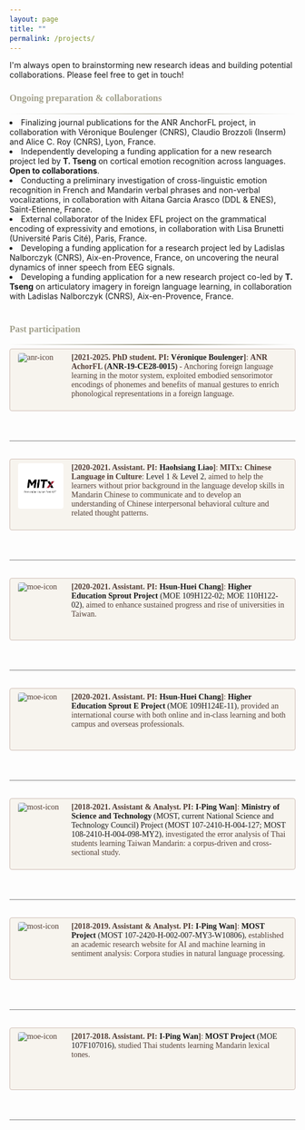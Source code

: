 ```yaml
---
layout: page
title: ""
permalink: /projects/
---
```


<style>
.scroll-window {
  max-height: 180px;   /* Adjust height */
  overflow-y: auto;
  padding: 0.5em 1em;
  border: 1px solid #CFBEB6;
  border-radius: 4px;
  background: #F7F4EE;
  margin-bottom: 1.5em;
  font-family: 'Constantia', serif;
  color: #523D35;
}

.news-with-pics {
  display: flex;
  align-items: flex-start;
  gap: 1em;
  margin-bottom: 1em;
}

.news-with-pics img {
  width: 80px;
  height: 80px;
  object-fit: cover;
  border-radius: 4px;
  flex-shrink: 0;
}

.news-with-pics div {
  flex: 1;
}

.gradient-divider {
  border: none;
  height: 1.5px;
  background: linear-gradient(to right, transparent, #A19F8A, transparent);
  margin: 6px 0;
}

h3 {
  color: #A19F8A;
  font-family: 'Constantia', serif;
}

h4 {
  color: #D9D1BE; /*8A8A70*/
}
</style>

I'm always open to brainstorming new research ideas and building potential collaborations. Please feel free to get in touch!
<br>
### Ongoing preparation & collaborations
<hr class="gradient-divider" />

<li>Finalizing journal publications for the ANR AnchorFL project, in collaboration with <a href="http://www.ddl.cnrs.fr/boulenger" style="text-decoration:none;">Véronique Boulenger</a> (CNRS), <a href="https://www.crnl.fr/fr/user/166" style="text-decoration:none;">Claudio Brozzoli</a> (Inserm) and <a href="http://www.ddl.cnrs.fr/annuaires/Index.asp?Langue=FR&Page=Alice%20Catherine%20ROY" style="text-decoration:none;">Alice C. Roy</a> (CNRS), Lyon, France.</li>
<li>Independently developing a funding application for a new research project led by <B>T. Tseng</B> on cortical emotion recognition across languages. <B>Open to collaborations</B>.</li>
<li>Conducting a preliminary investigation of cross-linguistic emotion recognition in French and Mandarin verbal phrases and non-verbal vocalizations, in collaboration with <a href="http://www.ddl.cnrs.fr/Annuaires/Index.asp?Langue=FR&Page=Aitana%20GARCIA%20ARASCO" style="text-decoration:none;">Aitana Garcia Arasco</a> (DDL & ENES), Saint-Etienne, France.</li>
<li>External collaborator of the Inidex EFL project on the grammatical encoding of expressivity and emotions, in collaboration with <a href="http://www.llf.cnrs.fr/fr/Gens/Brunetti" style="text-decoration:none;">Lisa Brunetti</a> (Université Paris Cité), Paris, France.</li>
<li>Developing a funding application for a research project led by <a href="https://lnalborczyk.github.io/" style="text-decoration:none;">Ladislas Nalborczyk</a> (CNRS), Aix-en-Provence, France, on uncovering the neural dynamics of inner speech from EEG signals.</li>
<li>Developing a funding application for a new research project co-led by <B>T. Tseng</B> on articulatory imagery in foreign language learning, in collaboration with <a href="https://lnalborczyk.github.io/" style="text-decoration:none;">Ladislas Nalborczyk</a> (CNRS), Aix-en-Provence, France.</li>
<br>

### Past participation
<hr class="gradient-divider" />

<div class="scroll-window">
  <div class="news-with-pics">
    <img src="/assets/img/anr-icon.jpg" alt="anr-icon">
    <div><b>[2021-2025. PhD student. PI: <a href="https://anr.fr/Project-ANR-19-CE28-0015" style="text-decoration:none;">Véronique Boulenger</a>]</b>: <b>ANR AchorFL (<a href="https://languages.mit.edu/people/haohsiang-liao/" style="text-decoration:none;">ANR-19-CE28-0015</a>)</b> - Anchoring foreign language learning in the motor system, exploited embodied sensorimotor encodings of phonemes and benefits of manual gestures to enrich phonological representations in a foreign language.
    </div>
  </div>
</div>
<br>
<hr style="height:1px;border-width:0;color:gray;background-color:gray">
<br>
<div class="scroll-window">
  <div class="news-with-pics">
    <img src="/assets/img/mitx-icon.jpg" alt="mitx-icon">
    <div><b>[2020-2021. Assistant. PI: <a href="https://languages.mit.edu/people/haohsiang-liao/" style="text-decoration:none;">Haohsiang Liao</a>]</b>: <b>MITx: Chinese Language in Culture</b>: <a href="https://www.edx.org/learn/language/massachusetts-institute-of-technology-chinese-language-in-culture-level-1" style="text-decoration:none;">Level 1</a> & <a href="https://www.edx.org/learn/language/massachusetts-institute-of-technology-chinese-language-in-culture-level-2" style="text-decoration:none;">Level 2</a>, aimed to help the learners without prior background in the language develop skills in Mandarin Chinese to communicate and to develop an understanding of Chinese interpersonal behavioral culture and related thought patterns.
    </div>
  </div>
</div>
<br>
<hr style="height:1px;border-width:0;color:gray;background-color:gray">
<br>
<div class="scroll-window">
  <div class="news-with-pics">
    <img src="/assets/img/moe-icon.jpg" alt="moe-icon">
    <div><b>[2020-2021. Assistant. PI: <a href="https://tcsl.nccu.edu.tw/PageStaffing/Detail?fid=4056&id=5218" style="text-decoration:none;">Hsun-Huei Chang</a>]</b>: <a href="https://sprout.moe.edu.tw/zh-tw/main.aspx?rn=-8898" style="text-decoration:none;"><b>Higher Education Sprout Project</b> (MOE 109H122-02; MOE 110H122-02)</a>, aimed to enhance sustained progress and rise of universities in Taiwan.
    </div>
  </div>
</div>
<br>
<hr style="height:1px;border-width:0;color:gray;background-color:gray">
<br>
<div class="scroll-window">
  <div class="news-with-pics">
    <img src="/assets/img/moe-icon.jpg" alt="moe-icon">
    <div><b>[2020-2021. Assistant. PI: <a href="https://tcsl.nccu.edu.tw/PageStaffing/Detail?fid=4056&id=5218" style="text-decoration:none;">Hsun-Huei Chang</a>]</b>: <a href="https://sprout.moe.edu.tw/zh-tw/main.aspx?rn=-8898" style="text-decoration:none;"><b>Higher Education Sprout E Project</b> (MOE 109H124E-11)</a>, provided an international course with both online and in-class learning and both campus and overseas professionals.
    </div>
  </div>
</div>
<br>
<hr style="height:1px;border-width:0;color:gray;background-color:gray">
<br>
<div class="scroll-window">
  <div class="news-with-pics">
    <img src="/assets/img/most-icon.jpg" alt="most-icon">
    <div><b>[2018-2021. Assistant & Analyst. PI: <a href="https://ling.nccu.edu.tw/PageStaffing/Detail?fid=5959&id=1894" style="text-decoration:none;">I-Ping Wan</a>]</b>: <a href="https://www.nstc.gov.tw/?l=en" style="text-decoration:none;"><b>Ministry of Science and Technology</b> (MOST, current National Science and Technology Council) Project (MOST 107-2410-H-004-127; MOST 108-2410-H-004-098-MY2)</a>, investigated the error analysis of Thai students learning Taiwan Mandarin: a corpus-driven and cross-sectional study.
    </div>
  </div>
</div>
<br>
<hr style="height:1px;border-width:0;color:gray;background-color:gray">
<br>
<div class="scroll-window">
  <div class="news-with-pics">
    <img src="/assets/img/most-icon.jpg" alt="most-icon">
    <div><b>[2018-2019. Assistant & Analyst. PI: <a href="https://ling.nccu.edu.tw/PageStaffing/Detail?fid=5959&id=1894" style="text-decoration:none;">I-Ping Wan</a>]</b>: <a href="https://www.nstc.gov.tw/?l=en" style="text-decoration:none;"><b>MOST Project</b> (MOST 107-2420-H-002-007-MY3-W10806)</a>, established an academic research website for AI and machine learning in sentiment analysis: Corpora studies in natural language processing.
    </div>
  </div>
</div>
<br>
<hr style="height:1px;border-width:0;color:gray;background-color:gray">
<br>
<div class="scroll-window">
  <div class="news-with-pics">
    <img src="/assets/img/moe-icon.jpg" alt="moe-icon">
    <div><b>[2017-2018. Assistant. PI: <a href="https://ling.nccu.edu.tw/PageStaffing/Detail?fid=5959&id=1894" style="text-decoration:none;">I-Ping Wan</a>]</b>: <a href="https://www.nstc.gov.tw/?l=en" style="text-decoration:none;"><b>MOST Project</b> (MOE 107F107016)</a>, studied Thai students learning Mandarin lexical tones.
    </div>
  </div>
</div>
<br>
<hr style="height:1px;border-width:0;color:gray;background-color:gray">
<br>
